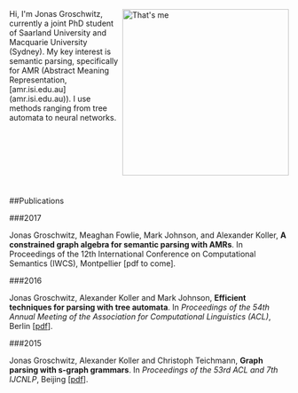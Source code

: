 <img src="http://www.coli.uni-saarland.de/~jonasg/profile.jpg" alt="That's me" style="width: 300px; float: right;"/>
Hi, I'm Jonas Groschwitz, currently a joint PhD student of Saarland University and Macquarie University (Sydney). My key interest is semantic parsing, specifically for AMR (Abstract Meaning Representation, [amr.isi.edu.au](amr.isi.edu.au)). I use methods ranging from tree automata to neural networks.<br><br><br><br><br><br><br><br>





##Publications


###2017

Jonas Groschwitz, Meaghan Fowlie, Mark Johnson, and Alexander Koller, **A constrained graph algebra for semantic parsing with AMRs**. In Proceedings of the 12th International Conference on Computational Semantics (IWCS), Montpellier [pdf to come].

###2016

Jonas Groschwitz, Alexander Koller and Mark Johnson, **Efficient techniques for parsing with tree automata**. In *Proceedings of the 54th Annual Meeting of the Association for Computational Linguistics (ACL)*, Berlin [[pdf](http://www.coli.uni-saarland.de/~jonasg/papers/irtg-parsing-16.pdf)].


###2015

Jonas Groschwitz, Alexander Koller and Christoph Teichmann, **Graph parsing with s-graph grammars**. In *Proceedings of the 53rd ACL and 7th IJCNLP*, Beijing [[pdf](http://www.coli.uni-saarland.de/~jonasg/papers/sgraph-parsing-15.pdf)].
<!--stackedit_data:
eyJoaXN0b3J5IjpbLTEyMjQxODEwMjgsLTUzODc1ODQ5NywtMT
IyNDE4MTAyOF19
-->